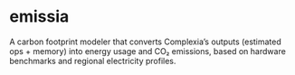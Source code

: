 # emissia
A carbon footprint modeler that converts Complexia’s outputs (estimated ops + memory) into energy usage and CO₂ emissions, based on hardware benchmarks and regional electricity profiles.
